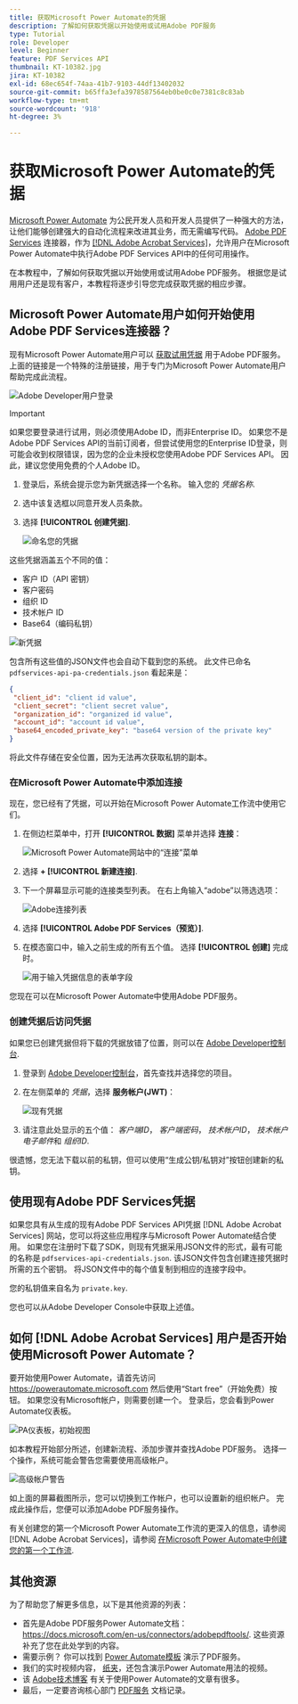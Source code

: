 ```yaml
---
title: 获取Microsoft Power Automate的凭据
description: 了解如何获取凭据以开始使用或试用Adobe PDF服务
type: Tutorial
role: Developer
level: Beginner
feature: PDF Services API
thumbnail: KT-10382.jpg
jira: KT-10382
exl-id: 68ec654f-74aa-41b7-9103-44df13402032
source-git-commit: b65ffa3efa3978587564eb0be0c0e7381c8c83ab
workflow-type: tm+mt
source-wordcount: '918'
ht-degree: 3%

---
```


# 获取Microsoft Power Automate的凭据

[Microsoft Power Automate](https://powerautomate.microsoft.com/) 为公民开发人员和开发人员提供了一种强大的方法，让他们能够创建强大的自动化流程来改进其业务，而无需编写代码。 [Adobe PDF Services](https://us.flow.microsoft.com/zh-cn/connectors/shared_adobepdftools/adobe-pdf-services/) 连接器，作为 [[!DNL Adobe Acrobat Services]](https://developer.adobe.com/document-services)，允许用户在Microsoft Power Automate中执行Adobe PDF Services API中的任何可用操作。

在本教程中，了解如何获取凭据以开始使用或试用Adobe PDF服务。 根据您是试用用户还是现有客户，本教程将逐步引导您完成获取凭据的相应步骤。

## Microsoft Power Automate用户如何开始使用Adobe PDF Services连接器？

现有Microsoft Power Automate用户可以 [获取试用凭据](https://www.adobe.com/cn/go/powerautomate_getstarted) 用于Adobe PDF服务。 上面的链接是一个特殊的注册链接，用于专门为Microsoft Power Automate用户帮助完成此流程。

![Adobe Developer用户登录](assets/credentials_1.png)


>[!IMPORTANT]
> 如果您要登录进行试用，则必须使用Adobe ID，而非Enterprise ID。 如果您不是Adobe PDF Services API的当前订阅者，但尝试使用您的Enterprise ID登录，则可能会收到权限错误，因为您的企业未授权您使用Adobe PDF Services API。 因此，建议您使用免费的个人Adobe ID。
>

1. 登录后，系统会提示您为新凭据选择一个名称。 输入您的 *凭据名称*.
1. 选中该复选框以同意开发人员条款。
1. 选择 **[!UICONTROL 创建凭据]**.

   ![命名您的凭据](assets/credentials_2.png)

这些凭据涵盖五个不同的值：

* 客户 ID（API 密钥）
* 客户密码
* 组织 ID
* 技术帐户 ID
* Base64（编码私钥）

![新凭据](assets/credentials_3.png)

包含所有这些值的JSON文件也会自动下载到您的系统。 此文件已命名 `pdfservices-api-pa-credentials.json` 看起来是：

```json
{
 "client_id": "client id value",
 "client_secret": "client secret value",
 "organization_id": "organized id value",
 "account_id": "account id value",
 "base64_encoded_private_key": "base64 version of the private key"
}
```

将此文件存储在安全位置，因为无法再次获取私钥的副本。

### 在Microsoft Power Automate中添加连接

现在，您已经有了凭据，可以开始在Microsoft Power Automate工作流中使用它们。

1. 在侧边栏菜单中，打开 **[!UICONTROL 数据]** 菜单并选择 **连接**：

   ![Microsoft Power Automate网站中的“连接”菜单](assets/credentials_4.png)

1. 选择 **+ [!UICONTROL 新建连接]**.

1. 下一个屏幕显示可能的连接类型列表。 在右上角输入“adobe”以筛选选项：

   ![Adobe连接列表](assets/credentials_5.png)

1. 选择 **[!UICONTROL Adobe PDF Services（预览）]**.
1. 在模态窗口中，输入之前生成的所有五个值。 选择 **[!UICONTROL 创建]** 完成时。

   ![用于输入凭据信息的表单字段](assets/credentials_6.png)

您现在可以在Microsoft Power Automate中使用Adobe PDF服务。

### 创建凭据后访问凭据

如果您已创建凭据但将下载的凭据放错了位置，则可以在 [Adobe Developer控制台](https://developer.adobe.com/console).

1. 登录到 [Adobe Developer控制台](https://developer.adobe.com/console)，首先查找并选择您的项目。
1. 在左侧菜单的 *凭据*，选择 **服务帐户(JWT)**：

   ![现有凭据](assets/credentials_7.png)

1. 请注意此处显示的五个值： *客户端ID*， *客户端密码*， *技术帐户ID*， *技术帐户电子邮件*&#x200B;和 *组织ID*.

很遗憾，您无法下载以前的私钥，但可以使用“生成公钥/私钥对”按钮创建新的私钥。

## 使用现有Adobe PDF Services凭据

如果您具有从生成的现有Adobe PDF Services API凭据 [!DNL Adobe Acrobat Services] 网站，您可以将这些应用程序与Microsoft Power Automate结合使用。 如果您在注册时下载了SDK，则现有凭据采用JSON文件的形式，最有可能的名称是 `pdfservices-api-credentials.json`. 该JSON文件包含创建连接凭据时所需的五个密钥。 将JSON文件中的每个值复制到相应的连接字段中。

您的私钥值来自名为 `private.key`.

您也可以从Adobe Developer Console中获取上述值。

## 如何 [!DNL Adobe Acrobat Services] 用户是否开始使用Microsoft Power Automate？

要开始使用Power Automate，请首先访问 <https://powerautomate.microsoft.com> 然后使用“Start free”（开始免费）按钮。 如果您没有Microsoft帐户，则需要创建一个。 登录后，您会看到Power Automate仪表板。

![PA仪表板，初始视图](assets/credentials_8.png)

如本教程开始部分所述，创建新流程、添加步骤并查找Adobe PDF服务。 选择一个操作，系统可能会警告您需要使用高级帐户。

![高级帐户警告](assets/credentials_9.png)

如上面的屏幕截图所示，您可以切换到工作帐户，也可以设置新的组织帐户。 完成此操作后，您便可以添加Adobe PDF服务操作。

有关创建您的第一个Microsoft Power Automate工作流的更深入的信息，请参阅 [!DNL Adobe Acrobat Services]，请参阅 [在Microsoft Power Automate中创建您的第一个工作流](https://experienceleague.adobe.com/docs/document-services/tutorials/pdfservices/create-workflow-power-automate.html).

## 其他资源

为了帮助您了解更多信息，以下是其他资源的列表：

* 首先是Adobe PDF服务Power Automate文档： <https://docs.microsoft.com/en-us/connectors/adobepdftools/>. 这些资源补充了您在此处学到的内容。
* 需要示例？ 你可以找到 [Power Automate模板](https://powerautomate.microsoft.com/en-us/connectors/details/shared_adobepdftools/adobe-pdf-services/) 演示了PDF服务。
* 我们的实时视频内容， [纸夹](https://www.youtube.com/playlist?list=PLcVEYUqU7VRe4sT-Bf8flvRz1XXUyGmtF)，还包含演示Power Automate用法的视频。
* 该 [Adobe技术博客](https://medium.com/adobetech/tagged/microsoft-power-automate) 有关于使用Power Automate的文章有很多。
* 最后，一定要咨询核心部门 [PDF服务](https://developer.adobe.com/cn/document-services/docs/overview/) 文档记录。
